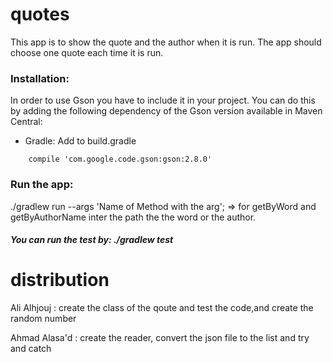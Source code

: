 # quotes
This app is to show the quote and the author when it is run. The app should choose one quote each time it is run.
### Installation:
In order to use Gson you have to include it in your project. You can do this by adding the following dependency of the Gson version available in Maven Central:
* Gradle:
  Add to build.gradle
```
    compile 'com.google.code.gson:gson:2.8.0'
```
### Run the app:
./gradlew run --args 'Name of Method with the arg'; => for getByWord and getByAuthorName inter the path the the word or the author.
##### You can run the test by: ./gradlew test

# distribution

  Ali Alhjouj  : create the class of the qoute and test the code,and create the random number
  
  Ahmad Alasa'd : create the reader, convert the json file to the list and try and catch 